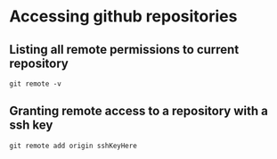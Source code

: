 # Accessing github repositories

## Listing all remote permissions to current repository
    git remote -v 

## Granting remote access to a repository with a ssh key
    git remote add origin sshKeyHere